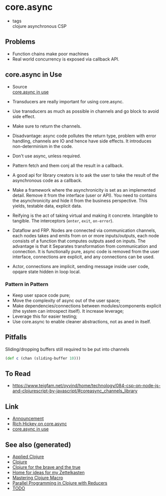 # core.async

  - tags  
    clojure asynchronous CSP

## Problems

  - Function chains make poor machines
  - Real world concurrency is exposed via callback API.

## core.async in Use

  - Source  
    [core.async in use](https://www.youtube.com/watch?v=096pIlA3GDo)

<!-- end list -->

  - Transducers are really important for using core.async.

<!-- end list -->

  - Use transducers as much as possible in channels and go block to
    avoid side effect.

  - Make sure to return the channels.

  - Disadvantage: async code pollutes the return type, problem with
    error handling, channels are IO and hence have side effects. It
    introduces non-determinism in the code.

  - Don't use async, unless required.

  - Pattern fetch and them conj all the result in a callback.

  - A good api for library creators is to ask the user to take the
    result of the asynchronous code as a callback.

  - Make a framework where the asynchronicity is set as an implemented
    detail. Remove it from the interface (user or API). You need to
    contains the asynchronicity and hide it from the business
    perspective. This yields, testable data, explicit data.

  - Reifying is the act of taking virtual and making it concrete.
    Intangible to tangible. The interceptors (`enter`, `exit`,
    `on-error`).

  - Dataflow and FRP. Nodes are connected via communication channels,
    each nodes takes and emits from on or more inputs/outputs, each node
    consists of a function that computes outputs ased on inputs. The
    advantage is that it Separates transformation from communication and
    connection. It is functionally pure, async code is removed from the
    user interface, connections are explicit, and any connections can be
    used.

  - Actor, connections are implicit, sending message inside user code,
    opqare state hidden in loop local.

### Pattern in Pattern

  - Keep user space code pure;
  - Move the complexity of async out of the user space;
  - Make dependencies/connections between modules/components explicit
    (the system can introspect itself). It increase leverage;
  - Leverage this for easier testing;
  - Use core.async to enable cleaner abstractions, not as aned in
    itself.

## Pitfalls

Sliding/dropping buffers still required to be put into channels

``` clojure
(def c (chan (sliding-buffer 10)))
```

## To Read

  - <https://www.teigfam.net/oyvind/home/technology/084-csp-on-node-js-and-clojurescript-by-javascript/#coreasync_channels_library>

## Link

  - [Announcement](https://clojure.org/news/2013/06/28/clojure-clore-async-channels)
  - [Rich Hickey on
    core.async](https://www.youtube.com/watch?v=9HspeHGBg-Q)
  - [core.async in use](https://www.youtube.com/watch?v=096pIlA3GDo)

## See also (generated)

  - [Applied Clojure](./20200430155637-applied_clojure.md)
  - [Clojure](./../decks/clojure.md)
  - [Clojure for the brave and the
    true](./20200430160432-clojure_for_the_brave_and_the_true.md)
  - [Home for ideas for my Zettelkasten](./../README.md)
  - [Mastering Clojure
    Macro](./20200430155438-mastering_clojure_macro.md)
  - [Parallel Programming in Clojure with
    Reducers](./20200505112138-clojure_reducers.md)
  - [TODO](./../todo.md)
